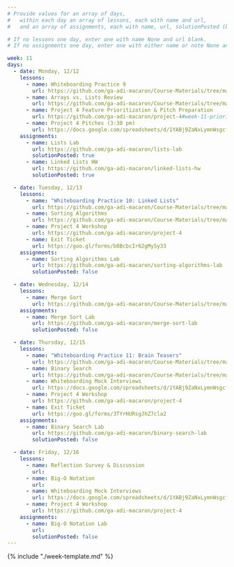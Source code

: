```yaml
---
# Provide values for an array of days,
#   within each day an array of lessons, each with name and url,
#   and an array of assignments, each with name, url, solutionPosted (boolean) and note.

# If no lessons one day, enter one with name None and url blank.
# If no assignments one day, enter one with either name or note None and url blank.

week: 11
days:
  - date: Monday, 12/12
    lessons:
      - name: Whiteboarding Practice 9
        url: https://github.com/ga-adi-macaron/Course-Materials/tree/master/lessons/computer-science-and-interview-prep/whiteboarding-practice-9
      - name: Arrays vs. Lists Review
        url: https://github.com/ga-adi-macaron/Course-Materials/tree/master/lessons/programming-fundamentals-in-java/arrays-lists-lesson
      - name: Project 4 Feature Prioritization & Pitch Preparation
        url: https://github.com/ga-adi-macaron/project-4#week-11-prioritization-proposal-and-planning
      - name: Project 4 Pitches (3:30 pm)
        url: https://docs.google.com/spreadsheets/d/1YABj9ZaNxLymnWsgcf2Qew3sGzPqNb0grlpg-DECS-8/edit?usp=sharing
    assignments:
      - name: Lists Lab
        url: https://github.com/ga-adi-macaron/lists-lab
        solutionPosted: true
      - name: Linked Lists HW
        url: https://github.com/ga-adi-macaron/linked-lists-hw
        solutionPosted: true

  - date: Tuesday, 12/13
    lessons:
      - name: "Whiteboarding Practice 10: Linked Lists"
        url: https://github.com/ga-adi-macaron/Course-Materials/tree/master/lessons/computer-science-and-interview-prep/whiteboarding-practice-10
      - name: Sorting Algorithms
        url: https://github.com/ga-adi-macaron/Course-Materials/tree/master/lessons/computer-science-and-interview-prep/sorting-algorithms-lesson
      - name: Project 4 Workshop
        url: https://github.com/ga-adi-macaron/project-4
      - name: Exit Ticket
        url: https://goo.gl/forms/b8BcbcIr62gMySy33
    assignments:
      - name: Sorting Algorithms Lab
        url: https://github.com/ga-adi-macaron/sorting-algorithms-lab
        solutionPosted: false

  - date: Wednesday, 12/14
    lessons:
      - name: Merge Sort
        url: https://github.com/ga-adi-macaron/Course-Materials/tree/master/lessons/computer-science-and-interview-prep/merge-sort-lesson
    assignments:
      - name: Merge Sort Lab
        url: https://github.com/ga-adi-macaron/merge-sort-lab
        solutionPosted: false

  - date: Thursday, 12/15
    lessons:
      - name: "Whiteboarding Practice 11: Brain Teasers"
        url: https://github.com/ga-adi-macaron/Course-Materials/tree/master/lessons/computer-science-and-interview-prep/whiteboarding-practice-11
      - name: Binary Search
        url: https://github.com/ga-adi-macaron/Course-Materials/tree/master/lessons/computer-science-and-interview-prep/binary-search-lesson
      - name: Whiteboarding Mock Interviews
        url: https://docs.google.com/spreadsheets/d/1YABj9ZaNxLymnWsgcf2Qew3sGzPqNb0grlpg-DECS-8/edit?usp=sharing
      - name: Project 4 Workshop
        url: https://github.com/ga-adi-macaron/project-4
      - name: Exit Ticket
        url: https://goo.gl/forms/3TYrHURsgJhZ7cla2
    assignments:
      - name: Binary Search Lab
        url: https://github.com/ga-adi-macaron/binary-search-lab
        solutionPosted: false

  - date: Friday, 12/16
    lessons:
      - name: Reflection Survey & Discussion
        url: 
      - name: Big-O Notation
        url: 
      - name: Whiteboarding Mock Interviews
        url: https://docs.google.com/spreadsheets/d/1YABj9ZaNxLymnWsgcf2Qew3sGzPqNb0grlpg-DECS-8/edit?usp=sharing
      - name: Project 4 Workshop
        url: https://github.com/ga-adi-macaron/project-4
    assignments:
      - name: Big-O Notation Lab
        url: 
        solutionPosted: false
---
```


{% include "./week-template.md" %}
